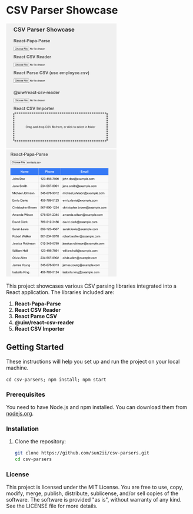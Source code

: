 # CSV Parser Showcase

<img src="public/main-page.png" alt="CSV Parser Screenshot" width="300">
<img src="public/react-papa-parse.png" alt="CSV Parser Screenshot" width="300">


This project showcases various CSV parsing libraries integrated into a React application. The libraries included are:

1. **React-Papa-Parse**
2. **React CSV Reader**
3. **React Parse CSV**
4. **@uiw/react-csv-reader**
5. **React CSV Importer**

## Getting Started

These instructions will help you set up and run the project on your local machine.

`cd csv-parsers; npm install; npm start`

### Prerequisites

You need to have Node.js and npm installed. You can download them from [nodejs.org](https://nodejs.org/).

### Installation

1. Clone the repository:
   ```sh
   git clone https://github.com/sun2ii/csv-parsers.git
   cd csv-parsers
   ```

### License 

This project is licensed under the MIT License. You are free to use, copy, modify, merge, publish, distribute, sublicense, and/or sell copies of the software. The software is provided "as is", without warranty of any kind. See the LICENSE file for more details.
